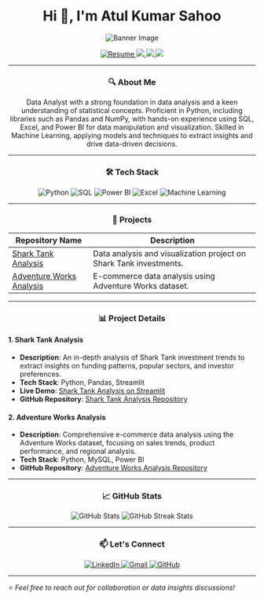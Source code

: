 <h1 align="center">Hi 👋, I'm Atul Kumar Sahoo</h1>
<!-- Banner Image -->
<p align="center">
  <img src="https://camo.githubusercontent.com/5a51e293c9f568a66c3ccf3f4eb397c77706120b077be0cabca9f0bd271374dd/68747470733a2f2f6d656469612e6c6963646e2e636f6d2f646d732f696d6167652f4334443132415145536a37322d733567454b672f61727469636c652d636f7665725f696d6167652d736872696e6b5f3630305f323030302f302f313632363735333836373131303f653d3231343734383336343726763d6265746126743d4b6637594175775a74794347594c4e63682d4d676335654f432d376837754c5f646e424149677341465251" alt="Banner Image">
</p>

<p align="center">
  <a href="https://drive.google.com/file/d/1Hv_jZIlwCc7oYz9k-5islfvT11pa7IWZ/view?usp=drive_link" target="_blank">
    <img src="https://img.shields.io/badge/Resume-4285F4?style=for-the-badge&logo=google-drive&logoColor=white" alt="Resume"/>
  </a>
  <a href="https://www.linkedin.com/in/atul-kumar-sahoo-46281923a">
    <img src="https://img.shields.io/badge/LinkedIn-0077B5?style=for-the-badge&logo=linkedin&logoColor=white"/>
  </a>
  <a href="mailto:atulkumarudb@gmail.com">
    <img src="https://img.shields.io/badge/Email-D14836?style=for-the-badge&logo=gmail&logoColor=white"/>
  </a>
  <a href="https://github.com/Atulsahoo333">
    <img src="https://img.shields.io/badge/GitHub-333?style=for-the-badge&logo=github&logoColor=white"/>
  </a>
</p>

---

<h3 align="center">🔍 About Me</h3>
<p align="center">
  Data Analyst with a strong foundation in data analysis and a keen understanding of statistical concepts. Proficient in Python, including libraries such as Pandas and NumPy, with hands-on experience using SQL, Excel, and Power BI for data manipulation and visualization. Skilled in Machine Learning, applying models and techniques to extract insights and drive data-driven decisions.
</p>

---

<h3 align="center">🛠️ Tech Stack</h3>

<p align="center">
  <img src="https://img.shields.io/badge/Python-3776AB?style=for-the-badge&logo=python&logoColor=white" alt="Python"/>
  <img src="https://img.shields.io/badge/SQL-316192?style=for-the-badge&logo=postgresql&logoColor=white" alt="SQL"/>
  <img src="https://img.shields.io/badge/Power_BI-F2C811?style=for-the-badge&logo=power-bi&logoColor=black" alt="Power BI"/>
  <img src="https://img.shields.io/badge/Excel-217346?style=for-the-badge&logo=microsoft-excel&logoColor=white" alt="Excel"/>
  <img src="https://img.shields.io/badge/Machine%20Learning-FFC300?style=for-the-badge&logo=tensorflow&logoColor=black" alt="Machine Learning"/>
</p>

---

<h3 align="center">📂 Projects</h3>

<table align="center">
  <thead>
    <tr>
      <th>Repository Name</th>
      <th>Description</th>
    </tr>
  </thead>
  <tbody>
    <tr>
      <td><a href="https://sharktank-ymasb.streamlit.app/">Shark Tank Analysis</a></td>
      <td>Data analysis and visualization project on Shark Tank investments.</td>
    </tr>
    <tr>
      <td><a href="https://github.com/Atulsahoo333/Adventure-Works.git">Adventure Works Analysis</a></td>
      <td>E-commerce data analysis using Adventure Works dataset.</td>
    </tr>
  </tbody>
</table>

---

<h3 align="center">📊 Project Details</h3>

#### 1. Shark Tank Analysis
- **Description**: An in-depth analysis of Shark Tank investment trends to extract insights on funding patterns, popular sectors, and investor preferences.
- **Tech Stack**: Python, Pandas, Streamlit
- **Live Demo**: [Shark Tank Analysis on Streamlit](https://sharktank-ymasb.streamlit.app/)
- **GitHub Repository**: [Shark Tank Analysis Repository](https://github.com/bhagyashreepatidar/Shark_tank.git)

#### 2. Adventure Works Analysis
- **Description**: Comprehensive e-commerce data analysis using the Adventure Works dataset, focusing on sales trends, product performance, and regional analysis.
- **Tech Stack**: Python, MySQL, Power BI
- **GitHub Repository**: [Adventure Works Analysis Repository](https://github.com/Atulsahoo333/Adventure-Works.git)

---

<h3 align="center">📈 GitHub Stats</h3>

<p align="center">
  <img src="https://github-readme-stats.vercel.app/api?username=Atulsahoo333&show_icons=true&theme=radical" alt="GitHub Stats"/>
  <img src="https://github-readme-streak-stats.herokuapp.com/?user=Atulsahoo333&theme=radical" alt="GitHub Streak Stats"/>
</p>

---

<h3 align="center">📫 Let's Connect</h3>
<p align="center">
  <a href="https://www.linkedin.com/in/atul-kumar-sahoo-46281923a">
    <img src="https://img.icons8.com/color/48/000000/linkedin.png" alt="LinkedIn"/>
  </a>
  <a href="mailto:atulkumarudb@gmail.com">
    <img src="https://img.icons8.com/color/48/000000/gmail.png" alt="Gmail"/>
  </a>
  <a href="https://github.com/Atulsahoo333">
    <img src="https://img.icons8.com/material-outlined/48/000000/github.png" alt="GitHub"/>
  </a>
</p>

---

⭐️ *Feel free to reach out for collaboration or data insights discussions!*
